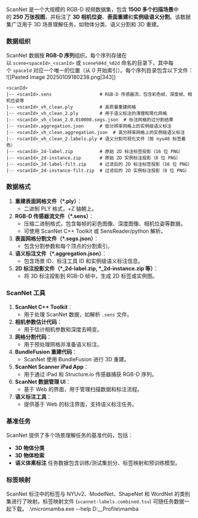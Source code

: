 ScanNet 是一个大规模的 RGB-D 视频数据集，包含 **1500 多个扫描场景**中的 **250 万张视图**，并标注了 **3D 相机位姿**、**表面重建**和**实例级语义分割**。该数据集广泛用于 3D 场景理解任务，如物体分类、语义分割和 3D 重建。
### 数据组织
ScanNet 数据按 **RGB-D 序列**组织。每个序列存储在以 `scene<spaceId>_<scanId>` 或 `scene%04d_%02d` 命名的目录下，其中每个 `spaceId` 对应一个唯一的位置（从 0 开始索引）。每个序列目录包含以下文件：
![[Pasted image 20250109180238.png|343]]
```text
<scanId>
|-- <scanId>.sens                  # RGB-D 传感器流，包含彩色帧、深度帧、相机位姿等
|-- <scanId>_vh_clean.ply          # 高质量重建网格
|-- <scanId>_vh_clean_2.ply        # 用于语义标注的清理和简化网格
|-- <scanId>_vh_clean_2.0.010000.segs.json  # 标注网格的过分割结果
|-- <scanId>.aggregation.json      # 低分辨率网格上的实例级语义标注
|-- <scanId>_vh_clean.aggregation.json  # 高分辨率网格上的实例级语义标注
|-- <scanId>_vh_clean_2.labels.ply # 语义分割可视化文件（按 nyu40 标签着色）
|-- <scanId>_2d-label.zip          # 原始 2D 标注标签投影（16 位 PNG）
|-- <scanId>_2d-instance.zip       # 原始 2D 实例标注投影（8 位 PNG）
|-- <scanId>_2d-label-filt.zip     # 过滤后的 2D 标注标签投影（16 位 PNG）
|-- <scanId>_2d-instance-filt.zip  # 过滤后的 2D 实例标注投影（8 位 PNG）
```
### 数据格式
1. **重建表面网格文件（*.ply）**：
    - 二进制 PLY 格式，+Z 轴朝上。    
2. **RGB-D 传感器流文件（*.sens）**：
    - 压缩二进制格式，包含每帧的彩色图像、深度图像、相机位姿等数据。
    - 可使用 ScanNet C++ Toolkit 或 SensReader/python 解析。
3. **表面网格分割文件（*.segs.json）**：
    - 包含分割参数和每个顶点的分割索引。
4. **语义标注文件（*.aggregation.json）**：
    - 包含场景 ID、标注工具 ID 和实例级语义标注信息。
5. **2D 标注投影文件（*_2d-label.zip, *_2d-instance.zip 等）**：
    - 将 3D 标注投影到 RGB-D 帧中，生成 2D 标签或实例图。
### ScanNet 工具
1. **ScanNet C++ Toolkit**：
    - 用于处理 ScanNet 数据，如解析 `.sens` 文件。
2. **相机参数估计代码**：
    - 用于估计相机参数和深度去畸变。
3. **网格分割代码**：
    - 用于预处理网格并准备语义标注。
4. **BundleFusion 重建代码**：
    - ScanNet 使用 BundleFusion 进行 3D 重建。
5. **ScanNet Scanner iPad App**：
    - 用于通过 iPad 和 Structure.io 传感器捕获 RGB-D 序列。
6. **ScanNet 数据管理 UI**：
    - 基于 Web 的界面，用于管理扫描数据和标注流程。
7. **语义标注工具**：
    - 提供基于 Web 的标注界面，支持语义标注任务。
### 基准任务
ScanNet 提供了多个场景理解任务的基准代码，包括：
- **3D 物体分类**
- **3D 物体检索**
- **语义体素标注**
任务数据包含训练/测试集划分、标签映射和预训练模型。
### 标签映射
ScanNet 标注中的标签与 NYUv2、ModelNet、ShapeNet 和 WordNet 的类别集进行了映射。标签映射文件 (`scannet-labels.combined.tsv`) 可随任务数据一起下载。
.\micromamba.exe --help
 D:\__Profile\mamba
